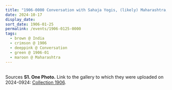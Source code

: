 ```yaml
---
title: "1906-0000 Conversation with Sahaja Yogis, (likely) Maharashtra, India (paper, chairs, Sahaja Yogis, window, carpet, wall, vase)"
date: 2024-10-17
display_date: 
sort_date: 1906-01-25
permalink: /events/1906-0125-0000
tags:
  - brown @ India
  - crimson @ 1906
  - deeppink @ Conversation
  - green @ 1906-01
  - maroon @ Maharashtra  
---
```


<br>

<wave-list>
  <list-title color="DarkSeaGreen" width="40">Sources</list-title>
  <list-item color="BlanchedAlmond"  width="280"><b>S1. One Photo.</b> Link to the gallery to which they were uploaded on 2024-0924: <a href="https://eternalmoments.smugmug.com/Collections/Mahipalsingh-Jaisingh-Raul-Collection/1906/">Collection 1906</a>.</list-item>
</wave-list>

<div style="text-align: center"><img src="" /></div>